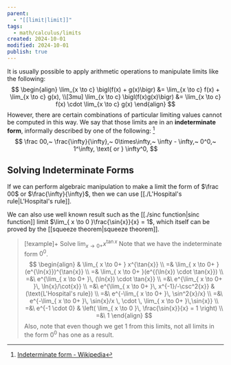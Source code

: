 ```yaml
---
parent:
  - "[[limit|limit]]"
tags:
  - math/calculus/limits
created: 2024-10-01
modified: 2024-10-01
publish: true
---
```

It is usually possible to apply arithmetic operations to manipulate limits like the following:
$$
\begin{align}
\lim_{x \to c} \bigl(f(x) + g(x)\bigr) &= \lim_{x \to c} f(x) + \lim_{x \to c} g(x), \\[3mu]  
\lim_{x \to c} \bigl(f(x)g(x)\bigr) &= \lim_{x \to c} f(x) \cdot \lim_{x \to c} g(x)
\end{align}
$$
However, there are certain combinations of particular limiting values cannot be computed in this way. We say that those limits are in an **indeterminate form**, informally described by one of the following: [^1]
$$
\frac 00,~ \frac{\infty}{\infty},~ 0\times\infty,~ \infty - \infty,~ 0^0,~ 1^\infty, \text{ or } \infty^0,
$$

## Solving Indeterminate Forms
If we can perform algebraic manipulation to make a limit the form of $\frac 00$ or $\frac{\infty}{\infty}$, then we can use [[./L'Hospital's rule|L'Hospital's rule]].

We can also use well known result such as the [[./sinc function|sinc function]] limit $\lim_{ x \to 0 }\frac{\sin{x}}{x} = 1$, which itself can be proved by the [[squeeze theorem|squeeze theorem]].

> [!example]+ Solve $\lim_{ x \to 0+ } x^{\tan{x}}$
> Note that we have the indeterminate form $0^0$.
> $$
> \begin{align}
> & \lim_{ x \to 0+ } x^{\tan{x}}  \\
> =& \lim_{ x \to 0+ }(e^{\ln{x}})^{\tan{x}} \\
> =& \lim_{ x \to 0+ }(e^{(\ln{x}) \cdot \tan{x}}) \\
> =&\ e^{\lim_{ x \to 0+ }\, (\ln{x}) \cdot \tan{x}} \\
> =&\ e^{\lim_{ x \to 0+ }\, \ln{x}/\cot{x}} \\
> =&\ e^{\lim_{ x \to 0+ }\, x^{-1}/-\csc^2{x}} & (\text{L'Hospital's rule}) \\
> =&\ e^{-\lim_{ x \to 0+ }\, \sin^2{x}/x} \\
> =&\ e^{-\lim_{ x \to 0+ }\, \sin{x}/x \, \cdot \, \lim_{ x \to 0+ }\,\sin{x}} \\
> =&\ e^{-1 \cdot 0} & \left( \lim_{ x \to 0 }\, \frac{\sin{x}}{x} = 1 \right) \\
> =&\ 1
> \end{align}
> $$
> Also, note that even though we get $1$ from this limits, not all limits in the form $0^0$ has one as a result.

[^1]: [Indeterminate form - Wikipedia](https://en.wikipedia.org/wiki/Indeterminate_form)